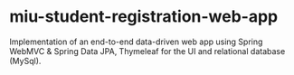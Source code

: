 # miu-student-registration-web-app
Implementation of an end-to-end data-driven web app using Spring WebMVC &amp; Spring Data JPA, Thymeleaf for the UI and relational database (MySql).
